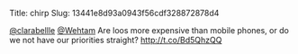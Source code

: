 Title: chirp
Slug: 13441e8d93a0943f56cdf328872878d4

<a href="http://twitter.com/clarabellle">@clarabellle</a> <a href="http://twitter.com/Wehtam">@Wehtam</a> Are loos more expensive than mobile phones, or do we not have our priorities straight? <a href="http://t.co/Bd5QhzQQ">http://t.co/Bd5QhzQQ</a>
